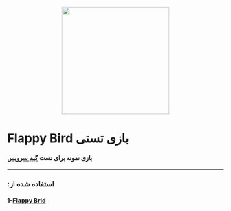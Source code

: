 <p align="center">
  <img width="250" height="250" src="https://static.techspot.com/images2/downloads/topdownload/2014/05/86a8196b0bc822a6f969451fab76503c_256_256.png">
</p>

#  Flappy Bird بازی تستی

####   بازی نمونه برای تست [ گیم سرویس](https://github.com/firoozehcorporation/GameService-Android-Unity-SDK) 

---

### :استفاده شده از 
#### 1-[Flappy Brid](https://github.com/dgkanatsios/FlappyBirdStyleGame)